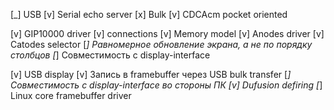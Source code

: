 [_] USB
    [v] Serial echo server
    [x] Bulk
    [v] CDCAcm pocket oriented

[v] GIP10000 driver
    [v] connections
    [v] Memory model
    [v] Anodes driver
    [v] Catodes selector
    [_] Равномерное обновление экрана, а не по порядку столбцов
    [_] Совместимость с display-interface

[v] USB display
    [v] Запись в framebuffer через USB bulk transfer
    [_] Совместимость с display-interface во стороны ПК
    [v] Dufusion defiring
    [_] Linux core framebuffer driver
